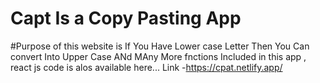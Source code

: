 # Capt Is a Copy Pasting App

#Purpose of this website is If You Have Lower case Letter Then You Can convert Into Upper Case ANd MAny More fnctions Included in this app , react js code is alos available here...
Link -https://cpat.netlify.app/
